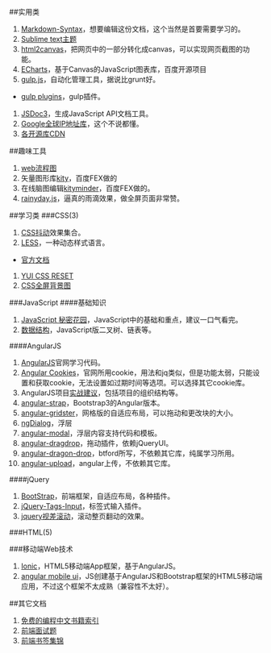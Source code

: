 ##实用类
 1. [Markdown-Syntax](https://gitcafe.com/riku/Markdown-Syntax-CN/blob/master/syntax.md )，想要编辑这份文档，这个当然是首要需要学习的。    
 1. [Sublime text主题](https://github.com/kkga/spacegray)    
 1. [html2canvas](https://github.com/niklasvh/html2canvas)，把网页中的一部分转化成canvas，可以实现网页截图的功能。    
 1. [ECharts](https://github.com/ecomfe/echarts)，基于Canvas的JavaScript图表库，百度开源项目
 1. [gulp.js](https://github.com/gulpjs/gulp/blob/master/docs/getting-started.md#getting-started)，自动化管理工具，据说比grunt好。
   -  [gulp plugins](http://gratimax.github.io/search-gulp-plugins/)，gulp插件。
 1. [JSDoc3](https://github.com/jsdoc3/jsdoc)，生成JavaScript API文档工具。
 1. [Google全球IP地址库](https://github.com/justjavac/Google-IPs)，这个不说都懂。
 1. [各开源库CDN](http://open.bootcss.com/)   

##趣味工具
 1. [web流程图](https://github.com/sporritt/jsPlumb)   
 1. 矢量图形库[kity](https://github.com/fex-team/kity)，百度FEX做的   
 1. 在线脑图编辑[kityminder](https://github.com/fex-team/kityminder)，百度FEX做的。
 1. [rainyday.js](https://github.com/maroslaw/rainyday.js)，逼真的雨滴效果，做全屏页面非常赞。

##学习类
###CSS(3)
 1. [CSS抖动](https://github.com/elrumordelaluz/csshake)效果集合。
 1. [LESS](https://github.com/less/less.js)，一种动态样式语言。
   + [官方文档](http://lesscss.org/)
 1. [YUI CSS RESET](http://yuilibrary.com/yui/docs/cssreset/)    
 1. [CSS全屏背景图](http://sixrevisions.com/css/responsive-background-image/?utm_source=CSS-Weekly&utm_campaign=Issue-117&utm_medium=email)   
 

###JavaScript
####基础知识
1. [JavaScript 秘密花园](http://bonsaiden.github.io/JavaScript-Garden/zh/)，JavaScript中的基础和重点，建议一口气看完。
1. [数据结构](https://github.com/davidshariff/computer-science )，JavaScript版二叉树、链表等。


####AngularJS
 1. [AngularJS](https://github.com/angular/angular.js)官网学习代码。
 1. [Angular Cookies](https://github.com/angular/bower-angular-cookies)，官网所用cookie，用法和jq类似，但是功能太弱，只能设置和获取cookie，无法设置如过期时间等选项。可以选择其它cookie库。
 1. AngularJS项目[实战建议](https://github.com/mgechev/angularjs-style-guide)，包括项目的组织结构等。
 1. [angular-strap](https://github.com/mgcrea/angular-strap)，Bootstrap3的Angular版本。
 1. [angular-gridster](https://github.com/ManifestWebDesign/angular-gridster)，网格版的自适应布局，可以拖动和更改块的大小。
 1. [ngDialog](https://github.com/likeastore/ngDialog#api)，浮层
 1. [angular-modal](https://github.com/btford/angular-modal)，浮层内容支持代码和模板。  
 1. [angular-dragdrop](https://github.com/codef0rmer/angular-dragdrop)，拖动插件，依赖jQueryUI。
 1. [angular-dragon-drop](https://github.com/btford/angular-dragon-drop)，btford所写，不依赖其它库，纯属学习所用。
 1. [angular-upload](https://github.com/leon/angular-upload)，angular上传，不依赖其它库。
     
####jQuery
 1. [BootStrap](https://github.com/twbs/bootstrap)，前端框架，自适应布局，各种插件。    
 1. [jQuery-Tags-Input](https://github.com/xoxco/jQuery-Tags-Input)，标签式输入插件。
 1. [jquery视差滚动](https://github.com/alvarotrigo/fullPage.js)，滚动整页翻动的效果。


###HTML(5)


###移动端Web技术
 1. [Ionic](https://github.com/driftyco/ionic)，HTML5移动端App框架，基于AngularJS。
 1. [angular mobile ui](https://github.com/mcasimir/mobile-angular-ui)，JS创建基于AngularJS和Bootstrap框架的HTML5移动端应用，不过这个框架不太成熟（兼容性不太好）。   

##其它文档
 1. [免费的编程中文书籍索引](https://github.com/justjavac/free-programming-books-zh_CN#javascript)
 1. [前端面试题](https://github.com/darcyclarke/Front-end-Developer-Interview-Questions)    
 1. [前端书签集锦](https://github.com/dypsilon/frontend-dev-bookmarks)    
